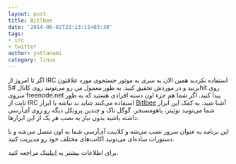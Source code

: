 ```yaml
---
layout: post
title: Bitlbee
date: '2014-06-02T23:13:11+03:30'
tags:
- irc
- twitter
author: yottanami
category: linux
---
```

اگر تا امروز از IRC استفاده نکردید همین الان یه سری به موتور جستجوی مورد علاقتون بزنید و در موردش تحقیق کنید.
به طور معمول من رو می‌تونید روی کانال #5hit روی سروی freenode.net پیدا کنید.
اگر شما هم جزء اون دسته افرادی هستید که به طور ثابت از IRC استفاده می‌کنند شاید بد نباشه با ابزار [Bitlbee][1] آشنا شید.
به کمک این ابزار شما می‌تونید توئیتر، یاهو‌مسنجر، گوگل تاک و چندین پروتکل دیگه  رو روی آی‌آرسی داشته باشید بدون نیاز به نصب هر یک از این ابزار‌ها.

این برنامه به عنوان سرور نصب می‌شه و کلاینت آی‌آرسی شما به اون متصل می‌شه و با دستورات ساده‌ای می‌تونید اکانت‌های مختلف خود رو مدیریت کنید.

برای اطلاعات بیشتر به [این][1]لینک مراجعه کنید.

[1]: http://www.bitlbee.org